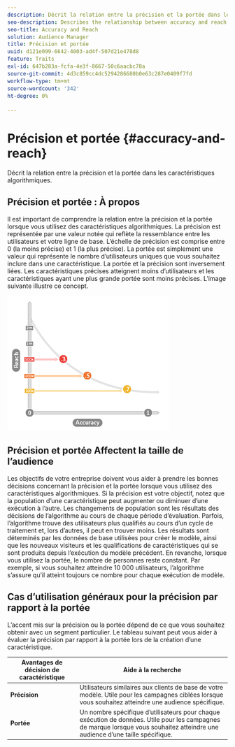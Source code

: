 ```yaml
---
description: Décrit la relation entre la précision et la portée dans les caractéristiques algorithmiques.
seo-description: Describes the relationship between accuracy and reach in algorithmic traits.
seo-title: Accuracy and Reach
solution: Audience Manager
title: Précision et portée
uuid: d121e099-6642-4003-ad4f-507d21e478d8
feature: Traits
exl-id: 647b283a-fcfa-4e3f-8667-50c6aacbc78a
source-git-commit: 4d3c859cc4dc5294286680b0e63c287e0409f7fd
workflow-type: tm+mt
source-wordcount: '342'
ht-degree: 0%

---
```


# Précision et portée {#accuracy-and-reach}

Décrit la relation entre la précision et la portée dans les caractéristiques algorithmiques.

<!-- c_accuracy_reach.xml -->

## Précision et portée : À propos

Il est important de comprendre la relation entre la précision et la portée lorsque vous utilisez des caractéristiques algorithmiques. La précision est représentée par une valeur notée qui reflète la ressemblance entre les utilisateurs et votre ligne de base. L’échelle de précision est comprise entre 0 (la moins précise) et 1 (la plus précise). La portée est simplement une valeur qui représente le nombre d’utilisateurs uniques que vous souhaitez inclure dans une caractéristique. La portée et la précision sont inversement liées. Les caractéristiques précises atteignent moins d’utilisateurs et les caractéristiques ayant une plus grande portée sont moins précises. L’image suivante illustre ce concept.

![](assets/Reach_v_Accuracy.png)

## Précision et portée Affectent la taille de l’audience

Les objectifs de votre entreprise doivent vous aider à prendre les bonnes décisions concernant la précision et la portée lorsque vous utilisez des caractéristiques algorithmiques. Si la précision est votre objectif, notez que la population d’une caractéristique peut augmenter ou diminuer d’une exécution à l’autre. Les changements de population sont les résultats des décisions de l’algorithme au cours de chaque période d’évaluation. Parfois, l’algorithme trouve des utilisateurs plus qualifiés au cours d’un cycle de traitement et, lors d’autres, il peut en trouver moins. Les résultats sont déterminés par les données de base utilisées pour créer le modèle, ainsi que les nouveaux visiteurs et les qualifications de caractéristiques qui se sont produits depuis l’exécution du modèle précédent. En revanche, lorsque vous utilisez la portée, le nombre de personnes reste constant. Par exemple, si vous souhaitez atteindre 10 000 utilisateurs, l’algorithme s’assure qu’il atteint toujours ce nombre pour chaque exécution de modèle.

## Cas d’utilisation généraux pour la précision par rapport à la portée

L’accent mis sur la précision ou la portée dépend de ce que vous souhaitez obtenir avec un segment particulier. Le tableau suivant peut vous aider à évaluer la précision par rapport à la portée lors de la création d’une caractéristique.

| Avantages de décision de caractéristique | Aide à la recherche |
|---|---|
| **Précision** | Utilisateurs similaires aux clients de base de votre modèle. Utile pour les campagnes ciblées lorsque vous souhaitez atteindre une audience spécifique. |
| **Portée** | Un nombre spécifique d’utilisateurs pour chaque exécution de données. Utile pour les campagnes de marque lorsque vous souhaitez atteindre une audience d’une taille spécifique. |
